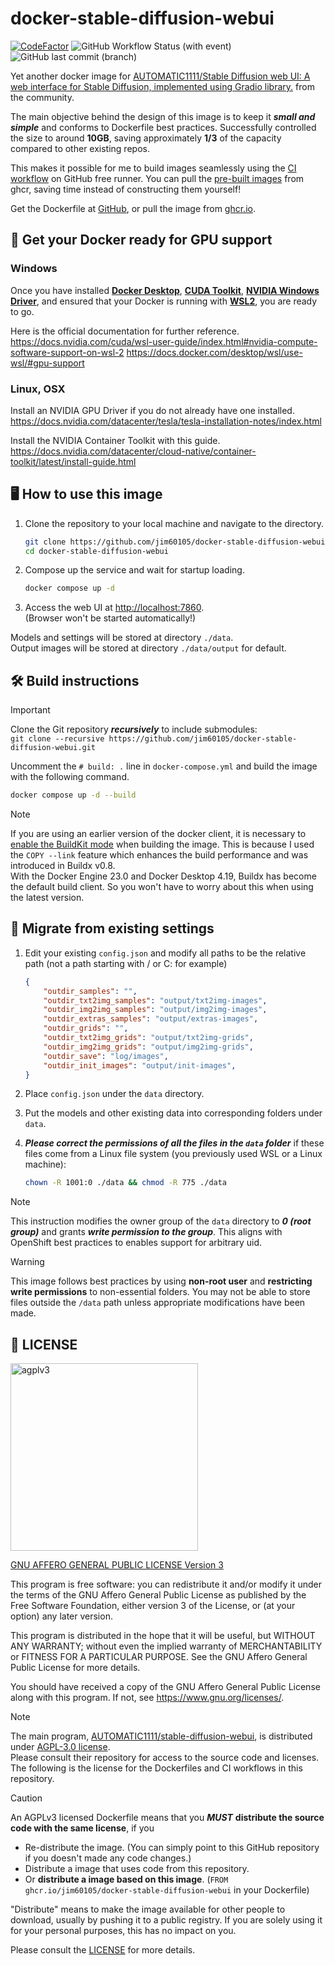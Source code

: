 # docker-stable-diffusion-webui

[![CodeFactor](https://www.codefactor.io/repository/github/jim60105/docker-stable-diffusion-webui/badge?style=for-the-badge)](https://www.codefactor.io/repository/github/jim60105/docker-stable-diffusion-webui) ![GitHub Workflow Status (with event)](https://img.shields.io/github/actions/workflow/status/jim60105/docker-stable-diffusion-webui/docker_publish.yml?label=DOCKER%20BUILD&style=for-the-badge) ![GitHub last commit (branch)](https://img.shields.io/github/last-commit/jim60105/docker-stable-diffusion-webui/master?label=DATE&style=for-the-badge)

Yet another docker image for [AUTOMATIC1111/Stable Diffusion web UI: A web interface for Stable Diffusion, implemented using Gradio library.](https://github.com/AUTOMATIC1111/stable-diffusion-webui) from the community.

The main objective behind the design of this image is to keep it ***small and simple*** and conforms to Dockerfile best practices. Successfully controlled the size to around **10GB**, saving approximately **1/3** of the capacity compared to other existing repos.

This makes it possible for me to build images seamlessly using the [CI workflow](https://github.com/jim60105/docker-stable-diffusion-webui/actions/workflows/docker_publish.yml) on GitHub free runner. You can pull the [pre-built images](https://ghcr.io/jim60105/docker-stable-diffusion-webui) from ghcr, saving time instead of constructing them yourself!

Get the Dockerfile at [GitHub](https://github.com/jim60105/docker-stable-diffusion-webui), or pull the image from [ghcr.io](https://ghcr.io/jim60105/docker-stable-diffusion-webui).

## 🚀 Get your Docker ready for GPU support

### Windows

Once you have installed [**Docker Desktop**](https://www.docker.com/products/docker-desktop/), [**CUDA Toolkit**](https://developer.nvidia.com/cuda-downloads), [**NVIDIA Windows Driver**](https://www.nvidia.com.tw/Download/index.aspx), and ensured that your Docker is running with [**WSL2**](https://docs.docker.com/desktop/wsl/#turn-on-docker-desktop-wsl-2), you are ready to go.

Here is the official documentation for further reference.  
<https://docs.nvidia.com/cuda/wsl-user-guide/index.html#nvidia-compute-software-support-on-wsl-2>
<https://docs.docker.com/desktop/wsl/use-wsl/#gpu-support>

### Linux, OSX

Install an NVIDIA GPU Driver if you do not already have one installed.  
<https://docs.nvidia.com/datacenter/tesla/tesla-installation-notes/index.html>

Install the NVIDIA Container Toolkit with this guide.  
<https://docs.nvidia.com/datacenter/cloud-native/container-toolkit/latest/install-guide.html>

## 🖥️ How to use this image

1. Clone the repository to your local machine and navigate to the directory.

    ```bash
    git clone https://github.com/jim60105/docker-stable-diffusion-webui.git
    cd docker-stable-diffusion-webui
    ```

2. Compose up the service and wait for startup loading.

    ```bash
    docker compose up -d
    ```

3. Access the web UI at [http://localhost:7860](http://localhost:7860).  
    (Browser won't be started automatically!)

Models and settings will be stored at directory `./data`.  
Output images will be stored at directory `./data/output` for default.

## 🛠️ Build instructions

> [!IMPORTANT]  
> Clone the Git repository ***recursively*** to include submodules:  
> `git clone --recursive https://github.com/jim60105/docker-stable-diffusion-webui.git`

Uncomment the `# build: .` line in `docker-compose.yml` and build the image with the following command.

```bash
docker compose up -d --build
```

> [!NOTE]  
> If you are using an earlier version of the docker client, it is necessary to [enable the BuildKit mode](https://docs.docker.com/build/buildkit/#getting-started) when building the image. This is because I used the `COPY --link` feature which enhances the build performance and was introduced in Buildx v0.8.  
> With the Docker Engine 23.0 and Docker Desktop 4.19, Buildx has become the default build client. So you won't have to worry about this when using the latest version.

## 🔄 Migrate from existing settings

1. Edit your existing `config.json` and modify all paths to be the relative path (not a path starting with / or C: for example)

    ```json
    {
        "outdir_samples": "",
        "outdir_txt2img_samples": "output/txt2img-images",
        "outdir_img2img_samples": "output/img2img-images",
        "outdir_extras_samples": "output/extras-images",
        "outdir_grids": "",
        "outdir_txt2img_grids": "output/txt2img-grids",
        "outdir_img2img_grids": "output/img2img-grids",
        "outdir_save": "log/images",
        "outdir_init_images": "output/init-images",
    }
    ```

2. Place `config.json` under the `data` directory.
3. Put the models and other existing data into corresponding folders under `data`.
4. ***Please correct the permissions of all the files in the `data` folder*** if these files come from a Linux file system (you previously used WSL or a Linux machine):

    ```sh
    chown -R 1001:0 ./data && chmod -R 775 ./data
    ```

> [!NOTE]  
> This instruction modifies the owner group of the `data` directory to ***0 (root group)*** and grants ***write permission to the group***. This aligns with OpenShift best practices to enables support for arbitrary uid.

> [!WARNING]  
> This image follows best practices by using **non-root user** and **restricting write permissions** to non-essential folders. You may not be able to store files outside the `/data` path unless appropriate modifications have been made.

## 📝 LICENSE

<img src="https://github.com/jim60105/docker-stable-diffusion-webui/assets/16995691/a12d2791-048f-4b8d-87f8-96c88c9ef310" alt="agplv3" width="300" />

[GNU AFFERO GENERAL PUBLIC LICENSE Version 3](/LICENSE)

This program is free software: you can redistribute it and/or modify it under the terms of the GNU Affero General Public License as published by the Free Software Foundation, either version 3 of the License, or (at your option) any later version.

This program is distributed in the hope that it will be useful, but WITHOUT ANY WARRANTY; without even the implied warranty of MERCHANTABILITY or FITNESS FOR A PARTICULAR PURPOSE. See the GNU Affero General Public License for more details.

You should have received a copy of the GNU Affero General Public License along with this program. If not, see <https://www.gnu.org/licenses/>.

> [!NOTE]  
> The main program, [AUTOMATIC1111/stable-diffusion-webui](https://github.com/AUTOMATIC1111/stable-diffusion-webui), is distributed under [AGPL-3.0 license](https://github.com/AUTOMATIC1111/stable-diffusion-webui/blob/master/LICENSE.txt).  
> Please consult their repository for access to the source code and licenses.  
> The following is the license for the Dockerfiles and CI workflows in this repository.

> [!CAUTION]
> An AGPLv3 licensed Dockerfile means that you _**MUST**_ **distribute the source code with the same license**, if you
>
> - Re-distribute the image. (You can simply point to this GitHub repository if you doesn't made any code changes.)
> - Distribute a image that uses code from this repository.
> - Or **distribute a image based on this image**. (`FROM ghcr.io/jim60105/docker-stable-diffusion-webui` in your Dockerfile)
>
> "Distribute" means to make the image available for other people to download, usually by pushing it to a public registry. If you are solely using it for your personal purposes, this has no impact on you.
>
> Please consult the [LICENSE](LICENSE) for more details.
